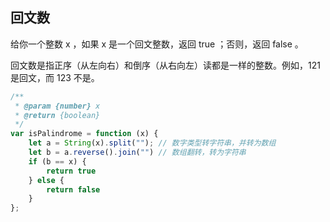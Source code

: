 ## 回文数

给你一个整数 x ，如果 x 是一个回文整数，返回 true ；否则，返回 false 。

回文数是指正序（从左向右）和倒序（从右向左）读都是一样的整数。例如，121 是回文，而 123 不是。

```javascript
/**
 * @param {number} x
 * @return {boolean}
 */
var isPalindrome = function (x) {
    let a = String(x).split(""); // 数字类型转字符串，并转为数组
    let b = a.reverse().join("") // 数组翻转，转为字符串
    if (b == x) {
        return true
    } else {
        return false
    }
};
```

